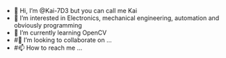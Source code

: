 - 👋 Hi, I’m @Kai-7D3 but you can call me Kai 
- 👀 I’m interested in Electronics, mechanical engineering, automation and obviously programming
- 🌱 I’m currently learning OpenCV
- #💞️ I’m looking to collaborate on ...
- #📫 How to reach me ...
